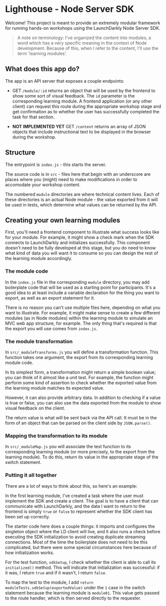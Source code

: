 # Lighthouse - Node Server SDK

Welcome! This project is meant to provide an extremely modular framework for running hands-on workshops using the LaunchDarkly Node Server SDK.

> A note on terminology: I've organized the content into modules, a word which has a very specific meaning in the context of Node development. Because of this, when I refer to the content, I'll use the term 'learning modules'. 

## What does this app do?

The app is an API server that exposes a couple endpoints:

- GET `/module/:id` returns an object that will be used by the frontend to show some sort of visual feedback. The `id` parameter is the corresponding learning module. A frontend application (or any other client) can request this route during the appropriate workshop stage and get confirmation as to whether the user has successfully completed the task for that section.

- **NOT IMPLEMENTED YET** GET `/content` returns an array of JSON objects that include instructional text to be displayed in the browser during the workshop.

## Structure

The entrypoint is `index.js` - this starts the server.

The source code is in `src` - files here that begin with an underscore are places where you (might) need to make modifications in order to accomodate your workshop content.

The numbered `module` directories are where technical content lives. Each of these directories is an actual Node module - the value exported from it will be used in tests, which determine what values can be returned by the API.

## Creating your own learning modules

First, you'll need a frontend component to illustrate what success looks like for your module. For example, it might show a check mark when the SDK connects to LaunchDarkly and initializes successfully. This component doesn't need to be fully developed at this stage, but you do need to know what kind of data you will want it to consume so you can design the rest of the learning module accordingly.

### The module code

In the `index.js` file in the corresponding `module` directory, you may add boilerplate code that will be used as a starting point for participants. It's a good idea to at least include a variable declaration for the thing you want to export, as well as an export statement for it.

There is no reason you can't use multiple files here, depending on what you want to illustrate. For example, it might make sense to create a few different modules (as in Node modules) within the learning module to simulate an MVC web app structure, for example. The only thing that's required is that the export you will use comes from `index.js`.

### The module transformation

In `src/_moduleTransforms.js` you will define a transformation function. This function takes one argument, the export from its corresponding learning module code. 

In its simplest form, a transformation might return a simple boolean value; you can think of it almost like a unit test. For example, the function might perform some kind of assertion to check whether the exported value from the learning module matches its expected value.

However, it can also provide arbitrary data. In addition to checking if a value is true or false, you can also use the data exported from the module to show visual feedback on the client.

The return value is what will be sent back via the API call. It must be in the form of an object that can be parsed on the client side by `JSON.parse()`.

### Mapping the transformation to its module

In `src/_moduleMap.js` you will associate the test function to its corresponding learning module (or more precisely, to the export from the learning module). To do this, return its value in the appropriate stage of the switch statement.

### Putting it all together

There are a lot of ways to think about this, so here's an example: 

In the first learning module, I've created a task where the user must implement the SDK and create a client. The goal is to have a client that can communicate with LaunchDarkly, and the data I want to return to the frontend is simply `true` or `false` to represent whether the SDK client has been set up correctly.

The starter code here does a couple things: it imports and configures the singleton object where the LD client will live, and it also runs a check before executing the SDK initialization to avoid creating duplicate streaming connections. Most of the time the boilerplate does not need to be this complicated, but there were some special circumstances here because of how initialization works.

For the test function, `sdkSetup`, I check whether the client is able to call its `initialized()` method. This will indicate that initialization was successful: if it was, I return `true` and if it wasn't, I return `false`.

To map the test to the module, I add `return moduleTests.sdkSetup(exportedValue)` under the `1` case in the switch statement because the learning module is `module01`. This value gets passed to the route handler, which is then served directly to the requester.

